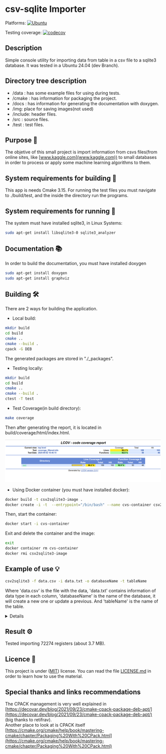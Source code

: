 # csv-sqlite Importer 

Platforms: [![Ubuntu](https://github.com/gustavobastian/csv2sqlite3/actions/workflows/linux.yml/badge.svg)](https://github.com/gustavobastian/csv2sqlite3/actions/workflows/linux.yml)

Testing coverage: [![codecov](https://codecov.io/github/gustavobastian/csv2sqlite3/graph/badge.svg?token=LOXWSTKRJE)](https://codecov.io/github/gustavobastian/csv2sqlite3)

## Description

Simple console utility for importing data from table in a csv file to a sqlite3 database. It was tested in a Ubuntu 24.04 (dev Branch).

## Directory tree description

* /data : has some example files for using during tests.
* /cmake : has information for packaging the project.
* /docs : has information for generating the documentation with doxygen.
* /img: place for saving images(not used)
* /include: header files.
* /src : source files.
* /test : test files.

## Purpose 🤔

The objetive of this small project is import information from csvs files(from online sites, like [www.kaggle.com](www.kaggle.com)) to small databases in order to process or apply some machine learning algorithms to them.

## System requirements  for building 📝

This app is needs Cmake 3.15. For running the test files you must navigate to ./build/test, and the inside the directory run the programs.

## System requirements  for running 📝

The system must have installed sqlite3, in Linux Systems:

```bash
sudo apt-get install libsqlite3-0 sqlite3_analyzer 
```

## Documentation 📚

In order to build the documentation, you must have installed doxygen

```bash
sudo apt-get install doxygen
sudo apt-get install graphviz
```

## Building 🛠️

There are 2 ways for building the application.

* Local build:

```bash
mkdir build
cd build
cmake ..
cmake --build .
cpack -G DEB
```

The generated packages are stored in "./_packages".

* Testing locally:

```bash
mkdir build
cd build
cmake ..
cmake --build .
ctest -T test
```

* Test Coverage(in build directory):

```bash
make coverage
```

Then after generating the report, it is located in build/coverage/html/index.html.

![image](images/image.png)

* Using Docker container (you must have installed docker):

```bash
docker build -t csv2sqlite3-image .
docker create -i -t  --entrypoint="/bin/bash" --name cvs-container csv2sqlite3-image
```

Then, start the container:

```bash
docker start -i cvs-container
```

Exit and delete the container and the image:

```bash
exit
docker container rm cvs-container
docker rmi csv2sqlite3-image
```

## Example of use 💡

```bash
csv2sqlite3 -f data.csv -i data.txt -o databaseName -t tableName
```

Where 'data.csv' is the file with the data, 'data.txt' contains information of data type in each column, 'databaseName' is the name of the database, it will create a new one or update a previous. And 'tableName' is the name of the table.

<details summary>Example of the content of a 'data.txt' file🔍</summary>

```bash
INT,TEXT,TEXT,INT
```

</details>

## Result ⚙️

Tested importing 72274 registers (about 3.7 MB).

## Licence 📄

This project is under ([MIT](https://choosealicense.com/licenses/mit/)) license. You can read the file [LICENSE.md](LICENSE.md) in order to learn how to use the material.

## Special thanks and links recommendations

The CPACK management is very well explained in [https://decovar.dev/blog/2021/09/23/cmake-cpack-package-deb-apt/](https://decovar.dev/blog/2021/09/23/cmake-cpack-package-deb-apt/) (big thanks to retifrav).\
Another place to look at is CPACK itself [https://cmake.org/cmake/help/book/mastering-cmake/chapter/Packaging%20With%20CPack.html](https://cmake.org/cmake/help/book/mastering-cmake/chapter/Packaging%20With%20CPack.html)
